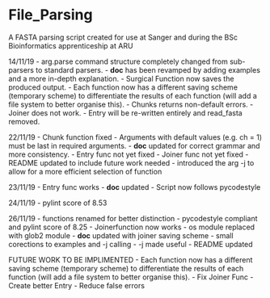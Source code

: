 # File_Parsing
A FASTA parsing script created for use at Sanger and during the BSc Bioinformatics apprenticeship at ARU

14/11/19 	- arg.parse command structure completely changed from
			  sub-parsers to standard parsers.
			- __doc__ has been revamped by adding examples and a more
			  in-depth explanation.
			- Surgical Function now saves the produced output.
			- Each function now has a different saving scheme (temporary
			  scheme) to differentiate the results of each function (will add a file system to better organise this).
			- Chunks returns non-default errors.
			- Joiner does not work.
			- Entry will be re-written entirely and read_fasta removed.

22/11/19	- Chunk function fixed
			- Arguments with default values (e.g. ch = 1) must be last in required arguments.
			- __doc__ updated for correct grammar and more consistency.
			- Entry func not yet fixed
			- Joiner func not yet fixed
			- README updated to include future work needed
			- introduced the arg -j to allow for a more efficient selection
			  of function

23/11/19	- Entry func works
			- __doc__ updated
			- Script now follows pycodestyle

24/11/19	- pylint score of 8.53

26/11/19	- functions renamed for better distinction
			- pycodestyle compliant and pylint score of 8.25
			- Joinerfunction now works
			- os module replaced with glob2 module
			- __doc__ updated with joiner saving scheme
			- small corections to examples and -j calling
			- -j made useful
			- README updated

FUTURE WORK TO BE IMPLIMENTED
			- Each function now has a different saving scheme (temporary
			  scheme) to differentiate the results of each function (will add a file system to better organise this).
			- Fix Joiner Func
			- Create better Entry
			- Reduce false errors